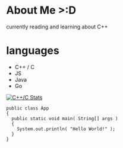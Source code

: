 # About Me >:D
currently reading and learning about C++


# languages
* C++ / C
* JS
* Java
* Go

[![C++/C Stats](https://github-readme-stats.vercel.app/api?username=lotading&show_icons=true&theme=radical)](https://github.com/lotading)

```
public class App   
{  
  public static void main( String[] args )
  {
    System.out.println( "Hello World!" );  
  }  
}
```	

